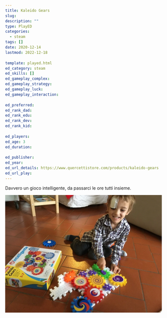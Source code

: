 ```yaml
---
title: Kaleido Gears
slug: 
description: ""
type: PlayED
categories:
  - steam
tags: []
date: 2020-12-14
lastmod: 2022-12-18

template: played.html
ed_category: steam
ed_skills: []
ed_gameplay_complex: 
ed_gameplay_strategy: 
ed_gameplay_luck: 
ed_gameplay_interaction: 

ed_preferred: 
ed_rank_dad: 
ed_rank_edu: 
ed_rank_dev: 
ed_rank_kid: 

ed_players: 
ed_age: 3
ed_duration: 

ed_publisher: 
ed_year: 
ed_url_details: https://www.quercettistore.com/products/kaleido-gears
ed_url_play: 
---
```


Davvero un gioco intelligente, da passarci le ore tutti insieme.

![](../../assets/img/played/steam/kaleido_gears.webp)
